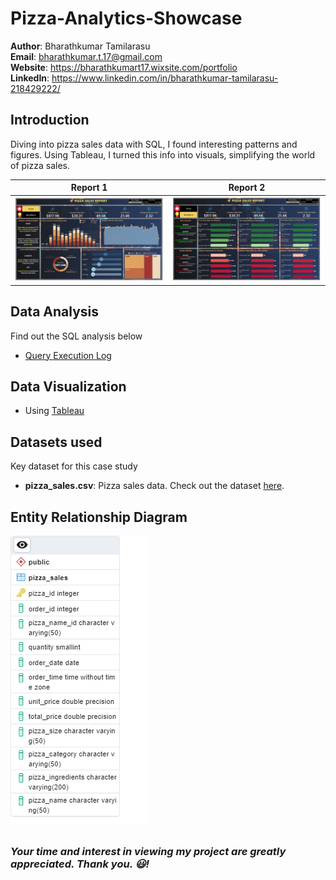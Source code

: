 # Pizza-Analytics-Showcase

**Author**: Bharathkumar Tamilarasu <br />
**Email**: bharathkumar.t.17@gmail.com <br />
**Website**: https://bharathkumart17.wixsite.com/portfolio <br />
**LinkedIn**: https://www.linkedin.com/in/bharathkumar-tamilarasu-218429222/  <br />

## Introduction

Diving into pizza sales data with SQL, I found interesting patterns and figures. Using Tableau, I turned this info into visuals, simplifying the world of pizza sales.

| Report 1                            | Report 2                            |
| ----------------------------------- | ----------------------------------- |
| ![Home](https://github.com/Bharathkumar-Tamilarasu/Pizza-Analytics-Showcase/blob/main/Pizza_1.png) | ![Best/Worst](https://github.com/Bharathkumar-Tamilarasu/Pizza-Analytics-Showcase/blob/main/Pizza_2.png) |



## Data Analysis

Find out the SQL analysis below
* [Query Execution Log](https://github.com/Bharathkumar-Tamilarasu/Pizza-Analytics-Showcase/blob/main/Query%20Execution%20Log.md)
  
## Data Visualization

* Using [Tableau](https://public.tableau.com/app/profile/bharathkumar.tamilarasu/viz/PizzaSales_16959016177880/Home)

## Datasets used
Key dataset for this case study
- <strong>pizza_sales.csv</strong>: Pizza sales data. Check out the dataset [here](https://github.com/Bharathkumar-Tamilarasu/Pizza-Analytics-Showcase/blob/main/pizza_sales.csv).


## Entity Relationship Diagram
![alt text](https://github.com/Bharathkumar-Tamilarasu/Pizza-Analytics-Showcase/blob/main/Pizza%20Sales%20ERD.png)
##
### *Your time and interest in viewing my project are greatly appreciated. Thank you. 😃!*

